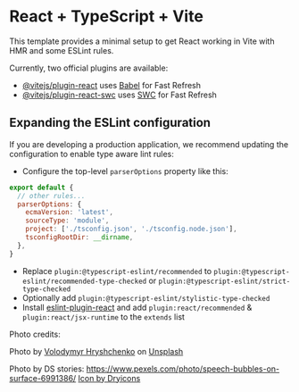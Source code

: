 # React + TypeScript + Vite

This template provides a minimal setup to get React working in Vite with HMR and some ESLint rules.

Currently, two official plugins are available:

- [@vitejs/plugin-react](https://github.com/vitejs/vite-plugin-react/blob/main/packages/plugin-react/README.md) uses [Babel](https://babeljs.io/) for Fast Refresh
- [@vitejs/plugin-react-swc](https://github.com/vitejs/vite-plugin-react-swc) uses [SWC](https://swc.rs/) for Fast Refresh

## Expanding the ESLint configuration

If you are developing a production application, we recommend updating the configuration to enable type aware lint rules:

- Configure the top-level `parserOptions` property like this:

```js
export default {
  // other rules...
  parserOptions: {
    ecmaVersion: 'latest',
    sourceType: 'module',
    project: ['./tsconfig.json', './tsconfig.node.json'],
    tsconfigRootDir: __dirname,
  },
}
```

- Replace `plugin:@typescript-eslint/recommended` to `plugin:@typescript-eslint/recommended-type-checked` or `plugin:@typescript-eslint/strict-type-checked`
- Optionally add `plugin:@typescript-eslint/stylistic-type-checked`
- Install [eslint-plugin-react](https://github.com/jsx-eslint/eslint-plugin-react) and add `plugin:react/recommended` & `plugin:react/jsx-runtime` to the `extends` list


Photo credits:

Photo by <a href="https://unsplash.com/@lunarts?utm_content=creditCopyText&utm_medium=referral&utm_source=unsplash">Volodymyr Hryshchenko</a> on <a href="https://unsplash.com/photos/three-crumpled-yellow-papers-on-green-surface-surrounded-by-yellow-lined-papers-V5vqWC9gyEU?utm_content=creditCopyText&utm_medium=referral&utm_source=unsplash">Unsplash</a>

Photo by DS stories: https://www.pexels.com/photo/speech-bubbles-on-surface-6991386/
<a href='https://dryicons.com/free-icons/chat-logo'> Icon by Dryicons </a>